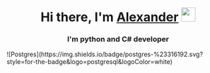 <h1 align="center">Hi there, I'm <a href="https://github.com/AlexGorSvami" target="_blank">Alexander</a> 
<img src="https://github.com/blackcater/blackcater/raw/main/images/Hi.gif" height="32"/></h1>
<h3 align="center"> I'm  python and C# developer</h3>
![Postgres](https://img.shields.io/badge/postgres-%23316192.svg?style=for-the-badge&logo=postgresql&logoColor=white)



